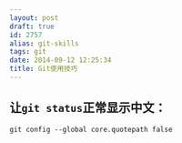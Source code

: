 ```yaml
---
layout: post
draft: true
id: 2757
alias: git-skills
tags: git
date: 2014-09-12 12:25:34
title: Git使用技巧
---
```


## 让`git status`正常显示中文：

    git config --global core.quotepath false
